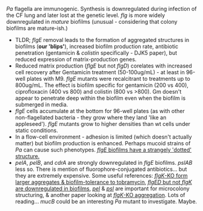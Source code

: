 *Pa* flagella are immunogenic. Synthesis is downregulated during infection of the CF lung and later lost at the genetic level. *flg* is more widely downregulated in *mature* biofilms (unusual - considering that colony biofilms are mature-ish.)
- TLDR; *flgE* removal leads to the formation of aggregated structures in biofilms (**our 'blips'**), increased biofilm production rate, antibiotic penetration (gentamicin & *colistin* specifically - DJK5 paper), but reduced expression of matrix-production genes.
- Reduced matrix production (*flgE* but not *flgD*) corelates with increased cell recovery after Gentamicin treatment (50-100ug/mL) - at least in 96-well plates with M9. *flgE* mutants were recalcitrant to treatments up to 800ug/mL. The effect is biofilm specific for gentamicin (200 vs 400), ciprofloxacin (400 vs 800) and colistin (800 vs >800). Gm doesn't appear to penetrate deep within the biofilm even when the biofilm is submerged in media.
- *flgE* cells accumulate at the bottom for 96-well plates (as with other non-flagellated bacteria - they grow where they land 'like an appleseed'). *flgE* mutants grow to higher densities than wt cells under static conditions.
- In a flow-cell environment - adhesion is limited (which doesn't actually matter) but biofilm production is enhanced. Perhaps mucoid strains of *Pa* can cause such phenotypes. [*flgE* biofilms have a strangely 'dotted' structure.](https://www.nature.com/articles/s41396-021-01157-9#Sec2)
- *pelA*, *pelB*, and *cdrA* are strongly downregulated in *flgE* biofilms. *pslAB* less so.
There is mention of fluorophore-conjugated antibiotics... but they are extremely expensive.
	Some useful references: [*flgK*-KO form larger aggregates & biofilm-tolerance to tobramycin](https://pubmed.ncbi.nlm.nih.gov/16359324/), [*flgED* but not *flgK* are downregulated in biofilms](https://www.nature.com/articles/35101627), [*pel*](https://pubmed.ncbi.nlm.nih.gov/21605307/) & [*psl*](https://pubmed.ncbi.nlm.nih.gov/23950711/) are important for microcolony structuring, & another paper looking at [*flgK*-KO aggregation](https://pubmed.ncbi.nlm.nih.gov/24467627/).
	Lots of reading...
*mucB* could be an interesting *Pa* mutant to investigate. Maybe.